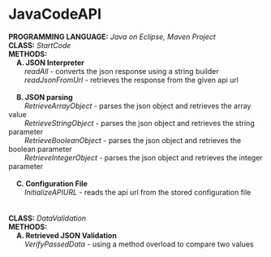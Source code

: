 # JavaCodeAPI
**PROGRAMMING LANGUAGE:** *Java on Eclipse, Maven Project*<br />
**CLASS:** *StartCode*<br /> 
**METHODS:**<br />
  &nbsp;&nbsp;&nbsp;&nbsp;**A. JSON Interpreter**<br />
    &nbsp;&nbsp;&nbsp;&nbsp;&nbsp;&nbsp;&nbsp;&nbsp;*readAll* - converts the json response using a string builder<br />
    &nbsp;&nbsp;&nbsp;&nbsp;&nbsp;&nbsp;&nbsp;&nbsp;*readJsonFromUrl* - retrieves the response from the given api url<br />
<br />
  &nbsp;&nbsp;&nbsp;&nbsp;**B. JSON parsing**<br />
    &nbsp;&nbsp;&nbsp;&nbsp;&nbsp;&nbsp;&nbsp;&nbsp;*RetrieveArrayObject* - parses the json object and retrieves the array value<br />
    &nbsp;&nbsp;&nbsp;&nbsp;&nbsp;&nbsp;&nbsp;&nbsp;*RetrieveStringObject* - parses the json object and retrieves the string parameter<br />
    &nbsp;&nbsp;&nbsp;&nbsp;&nbsp;&nbsp;&nbsp;&nbsp;*RetrieveBooleanObject* - parses the json object and retrieves the boolean parameter<br />
    &nbsp;&nbsp;&nbsp;&nbsp;&nbsp;&nbsp;&nbsp;&nbsp;*RetrieveIntegerObject* - parses the json object and retrieves the integer parameter<br />
<br />
  &nbsp;&nbsp;&nbsp;&nbsp;**C. Configuration File**<br />
    &nbsp;&nbsp;&nbsp;&nbsp;&nbsp;&nbsp;&nbsp;&nbsp;*InitializeAPIURL* - reads the api url from the stored configuration file<br />
<br />
<br />
**CLASS:** *DataValidation*<br /> 
**METHODS:**<br />
&nbsp;&nbsp;&nbsp;&nbsp;**A. Retrieved JSON Validation**<br />
    &nbsp;&nbsp;&nbsp;&nbsp;&nbsp;&nbsp;&nbsp;&nbsp;*VerifyPassedData* - using a method overload to compare two values<br />
